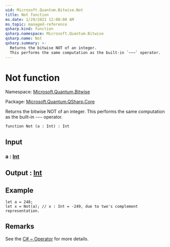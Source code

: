 ```yaml
---
uid: Microsoft.Quantum.Bitwise.Not
title: Not function
ms.date: 1/29/2021 12:00:00 AM
ms.topic: managed-reference
qsharp.kind: function
qsharp.namespace: Microsoft.Quantum.Bitwise
qsharp.name: Not
qsharp.summary: >-
  Returns the bitwise NOT of an integer.
  This performs the same computation as the built-in `~~~` operator.
---
```


# Not function

Namespace: [Microsoft.Quantum.Bitwise](xref:Microsoft.Quantum.Bitwise)

Package: [Microsoft.Quantum.QSharp.Core](https://nuget.org/packages/Microsoft.Quantum.QSharp.Core)


Returns the bitwise NOT of an integer.This performs the same computation as the built-in `~~~` operator.

```qsharp
function Not (a : Int) : Int
```


## Input

### a : [Int](xref:microsoft.quantum.lang-ref.int)





## Output : [Int](xref:microsoft.quantum.lang-ref.int)



## Example

```qsharplet a = 248;let x = Not(a); // x : Int = -249, due to two's complement representation.```

## Remarks

See the [C# ~ Operator](https://docs.microsoft.com/dotnet/csharp/language-reference/operators/bitwise-complement-operator) for more details.
